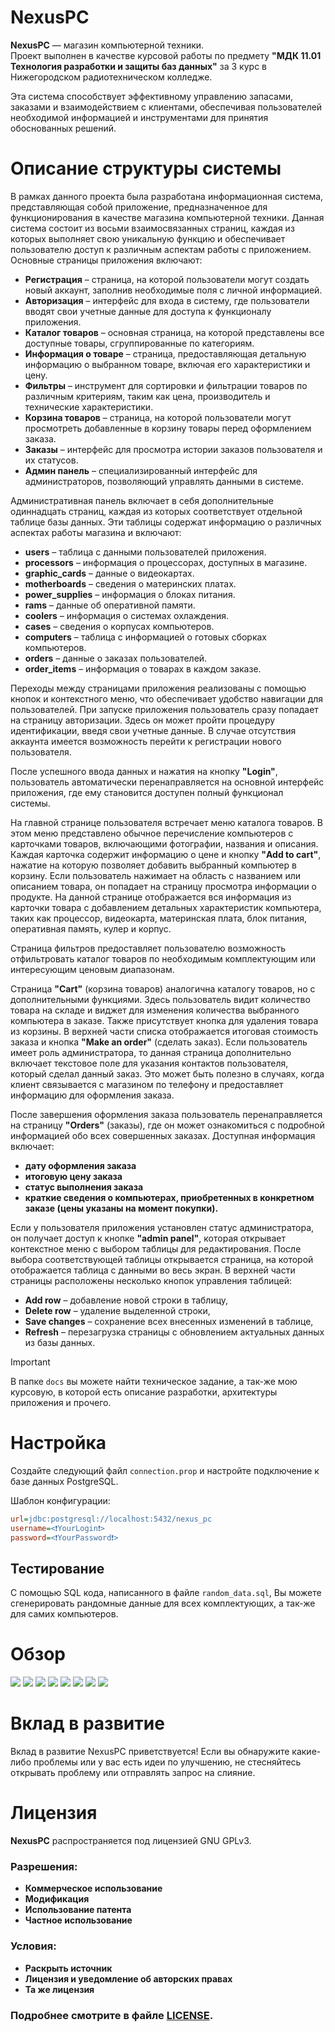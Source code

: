 # NexusPC
**NexusPC** — магазин компьютерной техники. \
Проект выполнен в качестве курсовой работы по предмету **"МДК 11.01 Технология разработки и защиты баз данных"** за 3 курс в Нижегородском радиотехническом колледже.

Эта система способствует эффективному управлению запасами, заказами и взаимодействием с клиентами, обеспечивая пользователей необходимой информацией и инструментами для принятия обоснованных решений.

# Описание структуры системы
В рамках данного проекта была разработана информационная система, представляющая собой приложение, предназначенное для функционирования в качестве магазина компьютерной техники. Данная система состоит из восьми взаимосвязанных страниц, каждая из которых выполняет свою уникальную функцию и обеспечивает пользователю доступ к различным аспектам работы с приложением. Основные страницы приложения включают:
- **Регистрация** – страница, на которой пользователи могут создать новый аккаунт, заполнив необходимые поля с личной информацией.
- **Авторизация** – интерфейс для входа в систему, где пользователи вводят свои учетные данные для доступа к функционалу приложения.
- **Каталог товаров** – основная страница, на которой представлены все доступные товары, сгруппированные по категориям.
- **Информация о товаре** – страница, предоставляющая детальную информацию о выбранном товаре, включая его характеристики и цену.
- **Фильтры** – инструмент для сортировки и фильтрации товаров по различным критериям, таким как цена, производитель и технические характеристики.
- **Корзина товаров** – страница, на которой пользователи могут просмотреть добавленные в корзину товары перед оформлением заказа.
- **Заказы** – интерфейс для просмотра истории заказов пользователя и их статусов.
- **Админ панель** – специализированный интерфейс для администраторов, позволяющий управлять данными в системе.

Административная панель включает в себя дополнительные одиннадцать страниц, каждая из которых соответствует отдельной таблице базы данных. Эти таблицы содержат информацию о различных аспектах работы магазина и включают:
- **users** – таблица с данными пользователей приложения.
- **processors** – информация о процессорах, доступных в магазине.
- **graphic_cards** – данные о видеокартах.
- **motherboards** – сведения о материнских платах.
- **power_supplies** – информация о блоках питания.
- **rams** – данные об оперативной памяти.
- **coolers** – информация о системах охлаждения.
- **cases** – сведения о корпусах компьютеров.
- **computers** – таблица с информацией о готовых сборках компьютеров.
- **orders** – данные о заказах пользователей.
- **order_items** – информация о товарах в каждом заказе.

Переходы между страницами приложения реализованы с помощью кнопок и контекстного меню, что обеспечивает удобство навигации для пользователей. 
При запуске приложения пользователь сразу попадает на страницу авторизации. Здесь он может пройти процедуру идентификации, введя свои учетные данные. В случае отсутствия аккаунта имеется возможность перейти к регистрации нового пользователя. 

После успешного ввода данных и нажатия на кнопку **"Login"**, пользователь автоматически перенаправляется на основной интерфейс приложения, где ему становится доступен полный функционал системы.
 
На главной странице пользователя встречает меню каталога товаров. В этом меню представлено обычное перечисление компьютеров с карточками товаров, включающими фотографии, названия и описания. 
Каждая карточка содержит информацию о цене и кнопку **"Add to cart"**, нажатие на которую позволяет добавить выбранный компьютер в корзину. Если пользователь нажимает на область с названием или описанием товара, он попадает на страницу просмотра информации о продукте. На данной странице отображается вся информация из карточки товара с добавлением детальных характеристик компьютера, таких как процессор, видеокарта, материнская плата, блок питания, оперативная память, кулер и корпус. 

Страница фильтров предоставляет пользователю возможность отфильтровать каталог товаров по необходимым комплектующим или интересующим ценовым диапазонам. 

Страница **"Cart"** (корзина товаров) аналогична каталогу товаров, но с дополнительными функциями. Здесь пользователь видит количество товара на складе и виджет для изменения количества выбранного компьютера в заказе. 
Также присутствует кнопка для удаления товара из корзины. В верхней части списка отображается итоговая стоимость заказа и кнопка **"Make an order"** (сделать заказ). 
Если пользователь имеет роль администратора, то данная страница дополнительно включает текстовое поле для указания контактов пользователя, который сделал данный заказ. Это может быть полезно в случаях, когда клиент связывается с магазином по телефону и предоставляет информацию для оформления заказа. 

После завершения оформления заказа пользователь перенаправляется на страницу **"Orders"** (заказы), где он может ознакомиться с подробной информацией обо всех совершенных заказах. Доступная информация включает:
- **дату оформления заказа**
- **итоговую цену заказа**
- **статус выполнения заказа**
- **краткие сведения о компьютерах, приобретенных в конкретном заказе (цены указаны на момент покупки).**

Если у пользователя приложения установлен статус администратора, он получает доступ к кнопке **"admin panel"**, которая открывает контекстное меню с выбором таблицы для редактирования. После выбора соответствующей таблицы открывается страница, на которой отображается таблица с данными во весь экран. В верхней части страницы расположены несколько кнопок управления таблицей:

- **Add row** – добавление новой строки в таблицу,
- **Delete row** – удаление выделенной строки,
- **Save changes** – сохранение всех внесенных изменений в таблице,
- **Refresh** – перезагрузка страницы с обновлением актуальных данных из базы данных.

> [!IMPORTANT]
> В папке `docs` вы можете найти техническое задание, а так-же мою курсовую, в которой есть описание разработки, архитектуры приложения и прочего. 

# Настройка
Создайте следующий файл `connection.prop` и настройте подключение к базе данных PostgreSQL.

Шаблон конфигурации:
```ini
url=jdbc:postgresql://localhost:5432/nexus_pc
username=<❗️YourLogin❗️>
password=<❗️YourPassword❗️>
```

## Тестирование
С помощью SQL кода, написанного в файле `random_data.sql`, Вы можете сгенерировать рандомные данные для всех комплектующих, а так-же для самих компьютеров.

# Обзор
<img src="assets/login.png">
<img src="assets/registration.png">
<img src="assets/catalog.png">
<img src="assets/computerInformation.png">
<img src="assets/filters.png">
<img src="assets/cart.png">
<img src="assets/orders.png">
<img src="assets/admin.png">

# Вклад в развитие
Вклад в развитие NexusPC приветствуется! Если вы обнаружите какие-либо проблемы или у вас есть идеи по улучшению, не стесняйтесь открывать проблему или отправлять запрос на слияние.

# Лицензия
**NexusPC** распространяется под лицензией GNU GPLv3.

### Разрешения:
- **Коммерческое использование**
- **Модификация**
- **Использование патента** 
- **Частное использование** 

### Условия: 
- **Раскрыть источник** 
- **Лицензия и уведомление об авторских правах** 
- **Та же лицензия** 

### Подробнее смотрите в файле [LICENSE](LICENSE).
